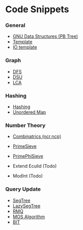 # Code Snippets

### General

* [GNU Data Structures (PB Tree)](./General/GNUDS.cpp)
* [Template](./General/greatestTemplate.cpp)
* [IO template](./General/IO.cpp)

### Graph
* [DFS](./Graph/dfs.cpp)
* [DSU](./Graph/DSU.cpp)
* [LCA](./Graph/LCA.cpp)

### Hashing
* [Hashing](./Hashing/Hashing.cpp)
* [Unordered Map](./Hashing/UnorderedMap.cpp)

### Number Theory
* [Combinatrics (ncr,ncp)](./NumberTheory/Combinatrics.cpp)
* [PrimeSieve](./NumberTheory/PrimeSieve.cpp)
* [PrimePhiSieve](./NumberTheory/PrimePhiSieve.cpp)

* Extend Eculid (Todo)
* ModInt (Todo)

### Query Update

* [SegTree](./QueryUpdate/SegTree.cpp)
* [LazySegTree](./QueryUpdate/LazySegTree.cpp)
* [RMQ](./QueryUpdate/RMQ.cpp)
* [MOS Algorithm](./QueryUpdate/MosAlgo.cpp)
* [BIT](./QueryUpdate/BIT.cpp)


